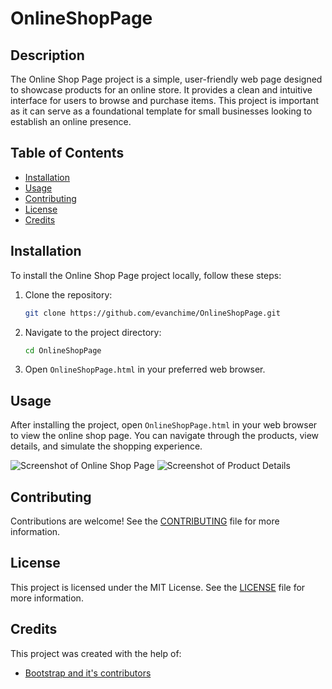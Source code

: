 # OnlineShopPage

## Description
The Online Shop Page project is a simple, user-friendly web page designed to showcase products for an online store. It provides a clean and intuitive interface for users to browse and purchase items. This project is important as it can serve as a foundational template for small businesses looking to establish an online presence.

## Table of Contents
- [Installation](#installation)
- [Usage](#usage)
- [Contributing](#contributing)
- [License](#license)
- [Credits](#credits)

## Installation
To install the Online Shop Page project locally, follow these steps:
1. Clone the repository:
    ```bash
    git clone https://github.com/evanchime/OnlineShopPage.git
    ```
2. Navigate to the project directory:
    ```bash
    cd OnlineShopPage
    ```
3. Open `OnlineShopPage.html` in your preferred web browser.

## Usage
After installing the project, open `OnlineShopPage.html` in your web browser to view the online shop page. You can navigate through the products, view details, and simulate the shopping experience.

![Screenshot of Online Shop Page](screenshots/screenshot1.png)
![Screenshot of Product Details](screenshots/screenshot2.png)

## Contributing

Contributions are welcome! See the [CONTRIBUTING](CONTRIBUTING.md) file for more information.

## License

This project is licensed under the MIT License. See the [LICENSE](LICENSE.md) file for more information.

## Credits
This project was created with the help of:
- [Bootstrap and it's contributors](https://getbootstrap.com/)
